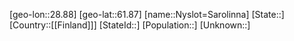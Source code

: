 ﻿---
location: [61.87,28.88]
mapzoom: [7,12] 
mapmarker: city 
type: City
tags:
- geo/City


SpocWebEntityId: 33000
isDeleted: false
confidential: public

---
[geo-lon::28.88]
[geo-lat::61.87]
[name::Nyslot=Sarolinna]
[State::]
[Country::[[Finland]]]
[StateId::]
[Population::]
[Unknown::]

